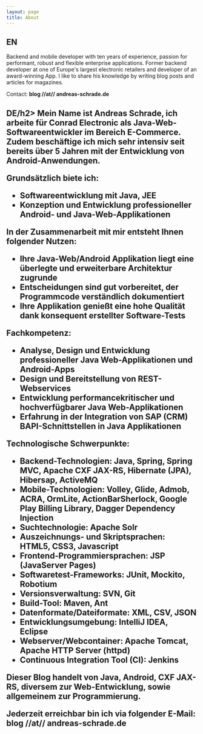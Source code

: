 ```yaml
---
layout: page
title: About
---
```


<h2>EN</h2>
Backend and mobile developer with ten years of experience, passion for performant, robust and flexible enterprise applications.
Former backend developer at one of Europe's largest electronic retailers and developer of an award-winning App. I like to share his knowledge by writing blog posts and articles for magazines.

Contact:  <strong>blog //at// andreas-schrade.de</strong> 


<h2>DE/h2>
Mein Name ist Andreas Schrade, ich arbeite für Conrad Electronic als Java-Web-Softwareentwickler im Bereich E-Commerce.
Zudem beschäftige ich mich sehr intensiv seit bereits über 5 Jahren mit der Entwicklung von Android-Anwendungen.

Grundsätzlich biete ich:

- Softwareentwicklung mit Java, JEE
- Konzeption und Entwicklung professioneller Android- und Java-Web-Applikationen

In der Zusammenarbeit mit mir entsteht Ihnen folgender Nutzen:

- Ihre Java-Web/Android Applikation liegt eine überlegte und erweiterbare Architektur zugrunde
- Entscheidungen sind gut vorbereitet, der Programmcode verständlich dokumentiert
- Ihre Applikation genießt eine hohe Qualität dank konsequent erstellter Software-Tests


Fachkompetenz:

- Analyse, Design und Entwicklung professioneller Java Web-Applikationen und Android-Apps
- Design und Bereitstellung von REST-Webservices
- Entwicklung performancekritischer und hochverfügbarer Java Web-Applikationen
- Erfahrung in der Integration von SAP (CRM) BAPI-Schnittstellen in Java Applikationen

Technologische Schwerpunkte:

- Backend-Technologien: Java, Spring, Spring MVC, Apache CXF JAX-RS, Hibernate (JPA), Hibersap, ActiveMQ
- Mobile-Technologien: Volley, Glide, Admob, ACRA, OrmLite, ActionBarSherlock, Google Play Billing Library, Dagger Dependency Injection
- Suchtechnologie: Apache Solr
- Auszeichnungs- und Skriptsprachen: HTML5, CSS3, Javascript
- Frontend-Programmiersprachen: JSP (JavaServer Pages)
- Softwaretest-Frameworks: JUnit, Mockito, Robotium
- Versionsverwaltung: SVN, Git
- Build-Tool: Maven, Ant
- Datenformate/Dateiformate: XML, CSV, JSON
- Entwicklungsumgebung: IntelliJ IDEA, Eclipse
- Webserver/Webcontainer: Apache Tomcat, Apache HTTP Server (httpd)
- Continuous Integration Tool (CI): Jenkins

Dieser Blog handelt von Java, Android, CXF JAX-RS, diversem zur Web-Entwicklung, sowie allgemeinem zur Programmierung.

Jederzeit erreichbar bin ich via folgender E-Mail: <strong>blog //at// andreas-schrade.de</strong>